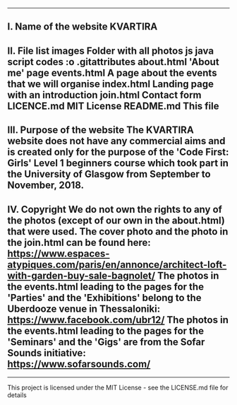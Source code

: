 ----------------------
I. Name of the website
KVARTIRA
----------------------
II. File list
images                     Folder with all photos
js                         java script codes :o
.gitattributes
about.html                'About me' page
events.html                A page about the events that we will organise
index.html                 Landing page with an introduction
join.html                  Contact form
LICENCE.md                 MIT License
README.md                  This file
----------------------
III. Purpose of the website
The KVARTIRA website does not have any commercial aims and is created only for the purpose of the 'Code First: Girls' Level 1 beginners course which took part in the University of Glasgow from September to November, 2018.
----------------------
IV. Copyright
We do not own the rights to any of the photos (except of our own in the about.html) that were used.
The cover photo and the photo in the join.html can be found here: https://www.espaces-atypiques.com/paris/en/annonce/architect-loft-with-garden-buy-sale-bagnolet/
The photos in the events.html leading to the pages for the 'Parties' and the 'Exhibitions' belong to the Uberdooze venue in Thessaloniki: https://www.facebook.com/ubr12/
The photos in the events.html leading to the pages for the 'Seminars' and the 'Gigs' are from the Sofar Sounds initiative: https://www.sofarsounds.com/
----------------------

----------------------
This project is licensed under the MIT License - see the LICENSE.md file for details

